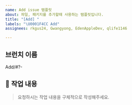 ```yaml
---
name: Add issue 탬플릿
about: 파일, 패키지를 추가할때 사용하는 탬플릿입니다.
title: "[Add] "
labels: "\U0001F4CC Add"
assignees: rkgus24, Gwangyong, EdenAppleDev, qlife1146

---
```


## 브런치 이름
Add/#?-

## 📝 작업 내용
> 요청하시는 작업 내용을 구체적으로 작성해주세요.
